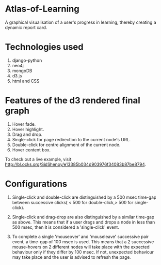 # Atlas-of-Learning
A graphical visualisation of a user's progress in learning, thereby creating a dynamic report card.

# Technologies used
1. django-python
2. neo4j
3. mongoDB
4. d3.js
5. html and CSS

# Features of the d3 rendered final graph
1. Hover fade.
2. Hover highlight.
3. Drag and drop.
4. Single-click for page redirection to the current node's URL.
5. Double-click for centre alignment of the current node.
6. Hover content box.

To check out a live example, visit http://bl.ocks.org/SidShenoy/e13385b034d903976f34083b87be8794.

# Configurations
1. Single-click and double-click are distinguished by a 500 msec time-gap between successive clicks( < 500 for double-click,> 500 for single-click).
  
2. Single-click and drag-drop are also distinguished by a similar time-gap as above. This means that if a user drags and drops a node in less than 500 msec, then it is considered a 'single-click' event.

3. To complete a single 'mouseover' and 'mouseleave' successive pair event, a time-gap of 100 msec is used. This means that a 2 successive mouse-hovers on 2 different nodes will take place with the expected behaviour only if they differ by 100 msec. If not, unexpected behaviour may take place and the user is advised to refresh the page. 
